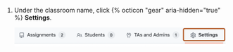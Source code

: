 1. Under the classroom name, click {% octicon "gear" aria-hidden="true" %} **Settings**.

   ![Screenshot of the tabs in a classroom. The "Settings" tab is outlined in dark orange.](/assets/images/help/classroom/click-settings.png)
